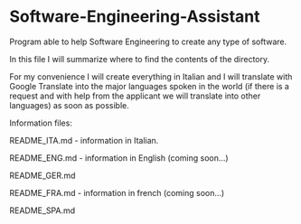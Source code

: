 # Software-Engineering-Assistant
Program able to help Software Engineering to create any type of software.

In this file I will summarize where to find the contents of the directory.

For my convenience I will create everything in Italian and I will translate with Google Translate into the major languages ​​spoken in the world (if there is a request and with help from the applicant we will translate into other languages) as soon as possible.

Information files:

README_ITA.md - information in Italian.

README_ENG.md - information in English (coming soon...)

README_GER.md

README_FRA.md - information in french (coming soon...)

README_SPA.md

